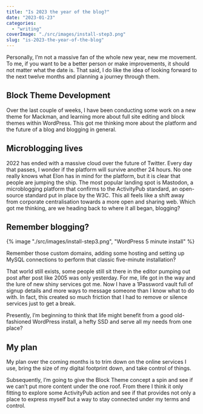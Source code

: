 ```yaml
---
title: "Is 2023 the year of the blog?"
date: "2023-01-23"
categories: 
  - "writing"
coverImage: "./src/images/install-step3.png"
slug: "is-2023-the-year-of-the-blog"
---
```


Personally, I’m not a massive fan of the whole new year, new me movement. To me, if you want to be a better person or make improvements, it should not matter what the date is. That said, I do like the idea of looking forward to the next twelve months and planning a journey through them.

## Block Theme Development

Over the last couple of weeks, I have been conducting some work on a new theme for Mackman, and learning more about full site editing and block themes within WordPress. This got me thinking more about the platform and the future of a blog and blogging in general.

## Microblogging lives

2022 has ended with a massive cloud over the future of Twitter. Every day that passes, I wonder if the platform will survive another 24 hours. No one really knows what Elon has in mind for the platform, but it is clear that people are jumping the ship. The most popular landing spot is Mastodon, a microblogging platform that confirms to the ActivityPub standard, an open-source standard put in place by the W3C. This all feels like a shift away from corporate centralisation towards a more open and sharing web. Which got me thinking, are we heading back to where it all began, blogging?

## Remember blogging?

{% image "./src/images/install-step3.png", "WordPress 5 minute install" %}

Remember those custom domains, adding some hosting and setting up MySQL connections to perform that classic five-minute installation?

That world still exists, some people still sit there in the editor pumping out post after post like 2005 was only yesterday. For me, life got in the way and the lure of new shiny services got me. Now I have a 1Password vault full of signup details and more ways to message someone than I know what to do with. In fact, this created so much friction that I had to remove or silence services just to get a break.

Presently, I’m beginning to think that life might benefit from a good old-fashioned WordPress install, a hefty SSD and serve all my needs from one place?

## My plan

My plan over the coming months is to trim down on the online services I use, bring the size of my digital footprint down, and take control of things.

Subsequently, I’m going to give the Block Theme concept a spin and see if we can’t put more content under the one roof. From there I think it only fitting to explore some ActivityPub action and see if that provides not only a place to express myself but a way to stay connected under my terms and control.
